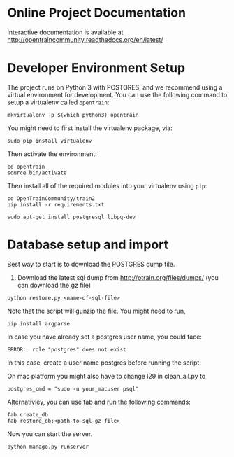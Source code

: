 # Online Project Documentation

Interactive documentation is available at http://opentraincommunity.readthedocs.org/en/latest/

# Developer Environment Setup

The project runs on Python 3 with POSTGRES, and we recommend using a virtual environment for development. You can use the following command to setup a virtualenv called `opentrain`:
```
mkvirtualenv -p $(which python3) opentrain
```

You might need to first install the virtualenv package, via:
```
sudo pip install virtualenv
```

Then activate the environment:
```
cd opentrain
source bin/activate
```

Then install all of the required modules into your virtualenv using `pip`:
```
cd OpenTrainCommunity/train2
pip install -r requirements.txt
```

```
sudo apt-get install postgresql libpq-dev
```

# Database setup and import

Best way to start is to download the POSTGRES dump file. 

1. Download the latest sql dump from http://otrain.org/files/dumps/  (you can download the gz file)

```
python restore.py <name-of-sql-file>
```
Note that the script will gunzip the file.
You might need to run,

```
pip install argparse
```

In case you have already set a postgres user name, you could face: 
```
ERROR:  role "postgres" does not exist
```
In this case, create a user name postgres before running the script.

On mac platform you might also have to change l29 in clean_all.py to 
```
postgres_cmd = "sudo -u your_macuser psql"
```
Alternativley, you can use fab and run the following commands:
```
fab create_db
fab restore_db:<path-to-sql-gz-file>
```

Now you can start the server.
```
python manage.py runserver 
```

